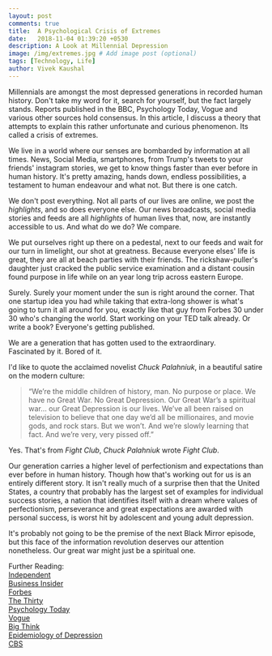 ```yaml
---
layout: post
comments: true
title:  A Psychological Crisis of Extremes
date:   2018-11-04 01:39:20 +0530
description: A Look at Millennial Depression
image: /img/extremes.jpg # Add image post (optional)
tags: [Technology, Life]
author: Vivek Kaushal
---
```


Millennials are amongst the most depressed generations in recorded human history. Don't take my word for it, search for yourself, but the fact largely stands. Reports published in the BBC, Psychology Today, Vogue and various other sources hold consensus. In this article, I discuss a theory that attempts to explain this rather unfortunate and curious phenomenon. Its called a crisis of extremes.

We live in a world where our senses are bombarded by information at all times. News, Social Media, smartphones, from Trump's tweets to your friends' instagram stories, we get to know things faster than ever before in human history. It's pretty amazing, hands down, endless possibilities, a testament to human endeavour and what not. But there is one catch.

We don't post everything. Not all parts of our lives are online, we post the *highlights*, and so does everyone else. Our news broadcasts, social media stories and feeds are all *highlights* of human lives that, now, are instantly accessible to us. And what do we do? We compare.

We put ourselves right up there on a pedestal, next to our feeds and wait for our turn in limelight, our shot at greatness. Because everyone elses' life is great, they are all at beach parties with their friends. The rickshaw-puller's daughter just cracked the public service examination and a distant cousin found purpose in life while on an year long trip across eastern Europe.

Surely. Surely your moment under the sun is right around the corner. That one startup idea you had while taking that extra-long shower is what's going to turn it all around for you, exactly like that guy from Forbes 30 under 30 who's changing the world. Start working on your TED talk already. Or write a book? Everyone's getting published.

We are a generation that has gotten used to the extraordinary.  
Fascinated by it. Bored of it. 

I'd like to quote the acclaimed novelist *Chuck Palahniuk*, in a beautiful satire on the modern culture:

>“We’re the middle children of history, man. No purpose or place. We have no Great War. No Great Depression. Our Great War’s a spiritual war… our Great Depression is our lives. We’ve all been raised on television to believe that one day we’d all be millionaires, and movie gods, and rock stars. But we won’t. And we’re slowly learning that fact. And we’re very, very pissed off.”

Yes. That's from *Fight Club*, *Chuck Palahniuk* wrote *Fight Club*.

Our generation carries a higher level of perfectionism and expectations than ever before in human history. Though how that's working out for us is an entirely different story. It isn't really much of a surprise then that the United States, a country that probably has the largest set of examples for individual success stories, a nation that identifies itself with a dream where values of perfectionism, perseverance and great expectations are awarded with personal success, is worst hit by adolescent and young adult depression.

It's probably not going to be the premise of the next Black Mirror episode, but this face of the information revolution deserves our attention nonetheless. Our great war might just be a spiritual one.

Further Reading:  
[Independent](https://www.independent.co.uk/life-style/millennials-lonely-depression-anxiety-mental-health-odds-doubling-unemployed-study-a8319686.html)  
[Business Insider](https://www.businessinsider.in/Lonely-millennials-are-at-a-greater-risk-of-developing-anxiety-and-depression-but-the-reasons-for-their-isolation-are-unclear/articleshow/63900310.cms)  
[Forbes](https://www.forbes.com/sites/brucelee/2018/05/12/depression-diagnoses-up-33-up-47-among-millennials-why-there-is-an-upside/#76fa82545061)  
[The Thirty](https://thethirty.byrdie.com/millennial-mental-health-statistics)  
[Psychology Today](https://www.psychologytoday.com/intl/blog/our-changing-culture/201708/why-so-many-teens-today-have-become-depressed)  
[Vogue](https://www.vogue.com.au/beauty/wellbeing/why-millennials-are-the-most-anxious-generation-in-history/news-story/755e7b197bdb20c42b1c11d7f48525cd)  
[Big Think](https://bigthink.com/philip-perry/millennials-are-at-higher-risk-for-mental-health-issues-this-may-be-why)  
[Epidemiology of Depression](https://en.wikipedia.org/wiki/Epidemiology_of_depression)  
[CBS](https://www.cbsnews.com/pictures/rich-nation-vs-poor-nation-whos-more-depressed)  
